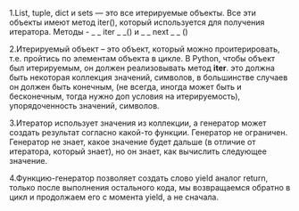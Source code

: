 1.List, tuple, dict и sets — это все итерируемые объекты. Все эти объекты имеют метод iter(),
который используется для получения итератора. Методы - _ _ iter _ _() и _ _ next _ _ ()

2.Итерируемый объект – это объект, который можно проитерировать, т.е. пройтись по элементам
объекта в цикле. В Python, чтобы объект был итерируемым, он должен реализовывать метод __iter__. это должна быть некоторая коллекция значений, символов,
в большинстве случаев он должен быть конечным, (не всегда, иногда может быть и бесконечным, тогда нужно доп условия на итерируемость), упорядоченность значений, символов.

3.Итератор использует значения из коллекции, а генератор может создать результат согласно
какой-то функции. Генератор не ограничен. Генератор не знает, какое значение будет дальше (в отличие от итератора, который знает), но он знает, как вычислить следующее значение.

4.Функцию-генератор позволяет создать слово yield аналог return, только после выполнения остального кода, мы возвращаемся обратно в цикл и продолжаем его с момента yield, а не сначала.